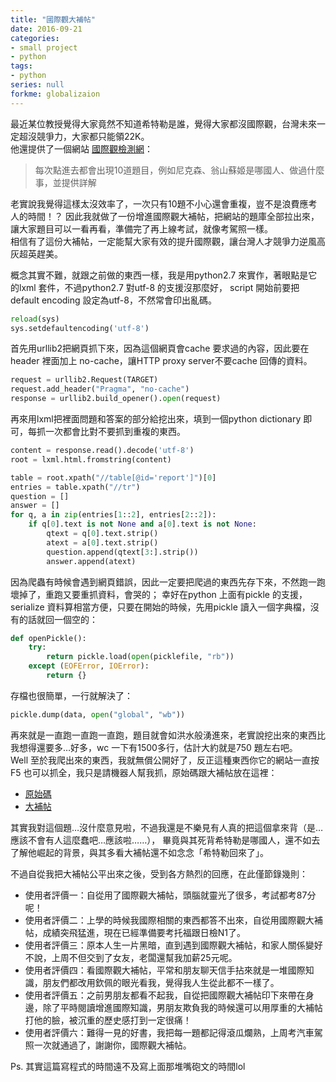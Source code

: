 ```yaml
---
title: "國際觀大補帖"
date: 2016-09-21
categories:
- small project
- python
tags:
- python
series: null
forkme: globalizaion
---
```


最近某位教授覺得大家竟然不知道希特勒是誰，覺得大家都沒國際觀，台灣未來一定超沒競爭力，大家都只能領22K。  
他還提供了一個網站 [國際觀檢測網](http://doc.boyo.org.tw/gp)：

> 每次點進去都會出現10道題目，例如尼克森、翁山蘇姬是哪國人、做過什麼事，並提供詳解  

老實說我覺得這樣太沒效率了，一次只有10題不小心還會重複，豈不是浪費應考人的時間！？
因此我就做了一份增進國際觀大補帖，把網站的題庫全部拉出來，讓大家題目可以一看再看，準備完了再上線考試，就像考駕照一樣。  
相信有了這份大補帖，一定能幫大家有效的提升國際觀，讓台灣人才競爭力逆風高灰超英趕美。  
<!--more-->

概念其實不難，就跟之前做的東西一樣，我是用python2.7 來實作，著眼點是它的lxml 套件，不過python2.7 對utf-8 的支援沒那麼好，
script 開始前要把default encoding 設定為utf-8，不然常會印出亂碼。  
```python
reload(sys)
sys.setdefaultencoding('utf-8')
```
首先用urllib2把網頁抓下來，因為這個網頁會cache 要求過的內容，因此要在 header 裡面加上 no-cache，讓HTTP proxy server不要cache 回傳的資料。  
```python
request = urllib2.Request(TARGET)
request.add_header("Pragma", "no-cache")
response = urllib2.build_opener().open(request)
```

再來用lxml把裡面問題和答案的部分給挖出來，填到一個python dictionary 即可，每抓一次都會比對不要抓到重複的東西。  
```python
content = response.read().decode('utf-8')
root = lxml.html.fromstring(content)

table = root.xpath("//table[@id='report']")[0]
entries = table.xpath("//tr")
question = []
answer = []
for q, a in zip(entries[1::2], entries[2::2]):
    if q[0].text is not None and a[0].text is not None:
        qtext = q[0].text.strip()
        atext = a[0].text.strip()
        question.append(qtext[3:].strip())
        answer.append(atext)
```

因為爬蟲有時候會遇到網頁錯誤，因此一定要把爬過的東西先存下來，不然跑一跑壞掉了，重跑又要重抓資料，會哭的；
幸好在python 上面有pickle 的支援，serialize 資料算相當方便，只要在開始的時候，先用pickle 讀入一個字典檔，沒有的話就回一個空的：  
```python
def openPickle():
    try:
        return pickle.load(open(picklefile, "rb"))
    except (EOFError, IOError):
        return {}
```

存檔也很簡單，一行就解決了：  
```python
pickle.dump(data, open("global", "wb"))
```
再來就是一直跑一直跑一直跑，題目就會如洪水般湧進來，老實說挖出來的東西比我想得還要多…好多，wc 一下有1500多行，估計大約就是750 題左右吧。  
Well 至於我爬出來的東西，我就無償公開好了，反正這種東西你它的網站一直按F5 也可以抓全，我只是請機器人幫我抓，原始碼跟大補帖放在這裡：  

* [原始碼](https://github.com/yodalee/globalizaion)  
* [大補帖](https://github.com/yodalee/globalizaion/blob/master/global)  

其實我對這個題…沒什麼意見啦，不過我還是不樂見有人真的把這個拿來背（是…應該不會有人這麼蠢吧…應該啦……），
畢竟與其死背希特勒是哪國人，還不如去了解他崛起的背景，與其多看大補帖還不如念念「希特勒回來了」。  

不過自從我把大補帖公平出來之後，受到各方熱烈的回應，在此僅節錄幾則：  

* 使用者評價一：自從用了國際觀大補帖，頭腦就靈光了很多，考試都考87分呢！  
* 使用者評價二：上學的時候我國際相關的東西都答不出來，自從用國際觀大補帖，成績突飛猛進，現在已經準備要考托福跟日檢N1了。  
* 使用者評價三：原本人生一片黑暗，直到遇到國際觀大補帖，和家人關係變好不說，上周不但交到了女友，老闆還幫我加薪25元呢。  
* 使用者評價四：看國際觀大補帖，平常和朋友聊天信手拈來就是一堆國際知識，朋友們都改用欽佩的眼光看我，覺得我人生從此都不一樣了。  
* 使用者評價五：之前男朋友都看不起我，自從把國際觀大補帖印下來帶在身邊，除了平時閱讀增進國際知識，男朋友欺負我的時候還可以用厚重的大補帖打他的臉，被沉重的歷史感打到一定很痛！  
* 使用者評價六：難得一見的好書，我把每一題都記得滾瓜爛熟，上周考汽車駕照一次就通過了，謝謝你，國際觀大補帖。  

Ps. 其實這篇寫程式的時間遠不及寫上面那堆嘴砲文的時間lol 